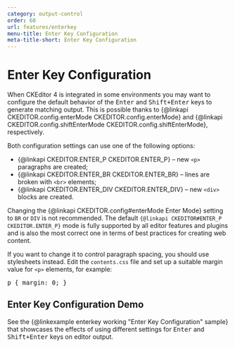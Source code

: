 ```yaml
---
category: output-control
order: 60
url: features/enterkey
menu-title: Enter Key Configuration
meta-title-short: Enter Key Configuration
---
```

<!--
Copyright (c) 2003-2023, CKSource Holding sp. z o.o. All rights reserved.
For licensing, see LICENSE.md.
-->

# Enter Key Configuration

When CKEditor 4 is integrated in some environments you may want to configure the default behavior of the <kbd>Enter</kbd> and <kbd>Shift+Enter</kbd> keys to generate matching output. This is possible thanks to {@linkapi CKEDITOR.config.enterMode CKEDITOR.config.enterMode} and {@linkapi CKEDITOR.config.shiftEnterMode CKEDITOR.config.shiftEnterMode}, respectively.

Both configuration settings can use one of the following options:

* {@linkapi CKEDITOR.ENTER_P CKEDITOR.ENTER_P} &ndash; new `<p>` paragraphs are created;
* {@linkapi CKEDITOR.ENTER_BR CKEDITOR.ENTER_BR} &ndash; lines are broken with `<br>` elements;
* {@linkapi CKEDITOR.ENTER_DIV CKEDITOR.ENTER_DIV} &ndash; new `<div>` blocks are created.

<info-box hint="">
 <p>
 	Changing the {@linkapi CKEDITOR.config#enterMode Enter Mode}
 	setting to <code>BR</code> or <code>DIV</code> is not recommended. The default
 	<code>{@linkapi CKEDITOR#ENTER_P CKEDITOR.ENTER_P}</code>
 	mode is fully supported by all editor features and plugins and is also the most correct one
 	in terms of best practices for creating web content.
 </p>
 <p>
 	If you want to change it to control paragraph spacing, you should use stylesheets instead. Edit the
 	<code>contents.css</code> file and set up a suitable margin value for <code>&lt;p&gt;</code>
 	elements, for example:
 <pre>p { margin: 0; }</pre>
 </p>
</info-box>

## Enter Key Configuration Demo

See the {@linkexample enterkey working "Enter Key Configuration" sample} that showcases the effects of using different settings for <kbd>Enter</kbd> and <kbd>Shift+Enter</kbd> keys on editor output.
